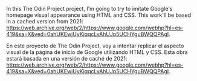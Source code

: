 In this The Odin Project project, I'm going to try to imitate Google's homepage visual appearance using HTML and CSS. This work'll be based in a cached version from 2021: https://web.archive.org/web/2/https://www.google.com/webhp?hl=es-419&sa=X&ved=0ahUKEwjUyKjqqcLyAhUJp5UCHYguBWQQPAgI.

En este proyecto de The Odin Project, voy a intentar replicar el aspecto visual de la página de inicio de Google utilizando HTML y CSS. Esta obra estará basada en una versión de caché de 2021: https://web.archive.org/web/2/https://www.google.com/webhp?hl=es-419&sa=X&ved=0ahUKEwjUyKjqqcLyAhUJp5UCHYguBWQQPAgI.
